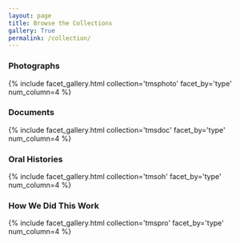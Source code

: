 ```yaml
---
layout: page
title: Browse the Collections
gallery: True
permalink: /collection/
---
```


### Photographs
{% include facet_gallery.html collection='tmsphoto' facet_by='type'  num_column=4 %}

### Documents
{% include facet_gallery.html collection='tmsdoc' facet_by='type'  num_column=4 %}

### Oral Histories
{% include facet_gallery.html collection='tmsoh' facet_by='type'  num_column=4 %}

### How We Did This Work
{% include facet_gallery.html collection='tmspro' facet_by='type'  num_column=4 %}

